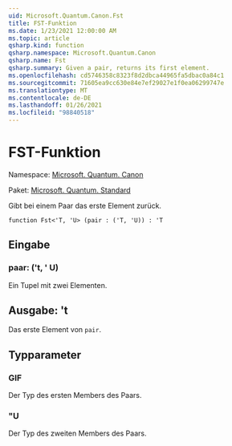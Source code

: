 ```yaml
---
uid: Microsoft.Quantum.Canon.Fst
title: FST-Funktion
ms.date: 1/23/2021 12:00:00 AM
ms.topic: article
qsharp.kind: function
qsharp.namespace: Microsoft.Quantum.Canon
qsharp.name: Fst
qsharp.summary: Given a pair, returns its first element.
ms.openlocfilehash: cd5746358c8323f8d2dbca44965fa5dbac0a84c1
ms.sourcegitcommit: 71605ea9cc630e84e7ef29027e1f0ea06299747e
ms.translationtype: MT
ms.contentlocale: de-DE
ms.lasthandoff: 01/26/2021
ms.locfileid: "98840518"
---
```

# <a name="fst-function"></a>FST-Funktion

Namespace: [Microsoft. Quantum. Canon](xref:Microsoft.Quantum.Canon)

Paket: [Microsoft. Quantum. Standard](https://nuget.org/packages/Microsoft.Quantum.Standard)


Gibt bei einem Paar das erste Element zurück.

```qsharp
function Fst<'T, 'U> (pair : ('T, 'U)) : 'T
```


## <a name="input"></a>Eingabe

### <a name="pair--tu"></a>paar: ('t, ' U)

Ein Tupel mit zwei Elementen.



## <a name="output--t"></a>Ausgabe: 't

Das erste Element von `pair`.

## <a name="type-parameters"></a>Typparameter

### <a name="t"></a>GIF

Der Typ des ersten Members des Paars.
### <a name="u"></a>"U

Der Typ des zweiten Members des Paars.